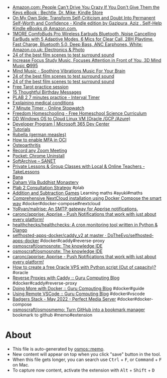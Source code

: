 - [Amazon.com: People Can't Drive You Crazy If You Don't Give Them the Keys eBook : Bechtle, Dr. Mike: Kindle Store](https://www.amazon.com/People-Cant-Drive-Crazy-Dont-ebook/dp/B009G1PI2E)
- [On My Own Side: Transform Self-Criticism and Doubt Into Permanent Self-Worth and Confidence - Kindle edition by Gazipura, Aziz . Self-Help Kindle eBooks @ Amazon.com.](https://www.amazon.com/Own-Side-Self-Criticism-Self-Worth-Confidence-ebook/dp/B08518QZ4S)
- [1MORE ComfoBuds Pro Wireless Earbuds Bluetooth, Noise Cancelling EarBuds with 5 Adaptive Modes, 6 Mics for Clear Call, 28H Playtime, Fast Charge, Bluetooth 5.0, Deep Bass, ANC Earphones, White: Amazon.co.uk: Electronics & Photo](https://www.amazon.co.uk/1MORE-ComfoBuds-Cancelling-Earphones-Bluetooth-White/dp/B08YNMD5GH)
- [24 of the best film scenes to test surround sound](https://www.whathifi.com/features/best-film-scenes-to-test-surround-sound)
- [Increase Focus Study Music, Focuses Attention in Front of You, 3D Mind Music ✪995](https://www.youtube.com/watch?v=Lj5tHl2cuWw)
- [Mind Music - Soothing Vibrations Music For Your Brain](https://www.mindamend.com/brainwave-entrainment/mind-music/)
- [24 of the best film scenes to test surround sound](https://www.whathifi.com/features/best-film-scenes-to-test-surround-sound)
- [24 of the best film scenes to test surround sound](https://www.whathifi.com/features/best-film-scenes-to-test-surround-sound)
- [Free  Tarot practice session](https://www.eventbrite.co.uk/e/free-tarot-practice-session-tickets-650757431997)
- [15 Thoughtful Birthday Messages](https://www.grammarly.com/blog/birthday-wishes/)
- [PLAB 2 7 minutes practice - Interval Timer](https://www.intervaltimer.com/timers/11603922-plab-2-7-minutes-practice)
- [Explaining medical conditions](https://www.pennine-gp-training.co.uk/Explaining%20medical%20conditions)
- [7 Minute Timer - Online Stopwatch](https://www.online-stopwatch.com/timer/7minute/)
- [Freedom Homeschooling - Free Homeschool Science Curriculum](https://freedomhomeschooling.com/science/)
- [DD Windows OS to Cloud Linux VM (Oracle /GCP /Azure)](http://blog.51sec.org/2020/05/dd-windows-7-64b-to-oracle-cloud-ubuntu.html)
- [Developer Program | Microsoft 365 Dev Center](https://developer.microsoft.com/en-us/microsoft-365/dev-program)
- [Tutorials](https://www.elevenforum.com/tutorials/)
- [Rubella (german measles)](https://www.nhs.uk/conditions/rubella/)
- [How to enable MFA in OCI](https://learnoci.cloud/how-to-enable-mfa-in-oci-81c2d63de52f)
- [Osteoarthritis](https://www.nhs.uk/conditions/osteoarthritis/)
- [Record any Zoom Meeting](https://www.zoomcorder.com/)
- [Pocket: Chrome Uninstall](https://getpocket.com/chrome-exit-survey/)
- [SoftArchive – SANET](https://sanet.st/)
- [Private Lessons & Group Classes with Local & Online Teachers - TakeLessons](https://takelessons.com)
- [Bana](https://www.mediafire.com/folder/xcenb88qd6x2l/CD)
- [Daham Vila Buddhist Monastery](http://dahamvila.blogspot.com/)
- [Plab 2 Consultation Strategy](https://www.youtube.com/watch?v=gBDvlD8i1rA&list=PL7Zueo5pbx9NupAXSrQdmFB0zzNqRk4xl&index=1) #plab
- [Addition and Subtraction Games](https://www.topmarks.co.uk/maths-games/5-7-years/addition-and-subtraction) Learning maths #ayuki#maths
- [Comprehensive NextCloud installation using Docker Compose the smart way](https://techsparx.com/software-development/docker/self-hosting/nextcloud.html) #docker#docker-compose#nextcloud
- [YoRyan/mailrise: An SMTP gateway for Apprise notifications.](https://github.com/YoRyan/mailrise)
- [caronc/apprise: Apprise - Push Notifications that work with just about every platform!](https://github.com/caronc/apprise)
- [healthchecks/healthchecks: A cron monitoring tool written in Python & Django](https://github.com/healthchecks/healthchecks)
- [selfhosted-apps-docker/caddy_v2 at master · DoTheEvo/selfhosted-apps-docker](https://github.com/DoTheEvo/selfhosted-apps-docker/tree/master/caddy_v2) #docker#caddy#reverse-proxy
- [osmoscraft/osmosnote: The knowledge IDE](https://github.com/osmoscraft/osmosnote)
- [osmoscraft/osmosnote: The knowledge IDE](https://github.com/osmoscraft/osmosnote)
- [caronc/apprise: Apprise - Push Notifications that work with just about every platform!](https://github.com/caronc/apprise)
- [How to create a free Oracle VPS with Python script (Out of capacity)?](https://www.hintdesk.com/2022/01/15/how-to-create-a-free-oracle-vps-with-python-script-out-of-capacity/) #oracle
- [Reverse Proxies with Caddy :: Guru Computing Blog](https://blog.gurucomputing.com.au/reverse-proxies-with-caddy/) #docker#caddy#reverse-proxy
- [Doing More with Docker :: Guru Computing Blog](https://blog.gurucomputing.com.au/doing-more-with-docker/) #docker#guide
- [Using Remote VSCode :: Guru Computing Blog](https://blog.gurucomputing.com.au/linux-tips-and-tricks/using-remote-vscode/) #docker#vscode
- [Badgers Stack - May 2022 - Perfect Media Server](https://perfectmediaserver.com/01-overview/high-level/) #docker#docker-compose
- [osmoscraft/osmosmemo: Turn GitHub into a bookmark manager](https://github.com/osmoscraft/osmosmemo) bookmark to github #memo#extension

# About

- This file is auto-generated by [osmos::memo](https://github.com/osmoscraft/osmosmemo).
- New content will appear on top when you click "save" button in the tool.
- When this file gets longer, you can search use <kbd>Ctrl</kbd> + <kbd>F</kbd>, or <kbd>Command</kbd> + <kbd>F</kbd> on Mac.
- To capture now content, activate the extension with <kbd>Alt</kbd> + <kbd>Shift</kbd> + <kbd>D</kbd>
